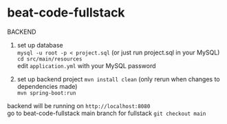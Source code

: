 # beat-code-fullstack
BACKEND  

1. set up database  
`mysql -u root -p < project.sql` (or just run project.sql in your MySQL)  
`cd src/main/resources`  
edit `application.yml` with your MySQL password  

2. set up backend project
`mvn install clean` (only rerun when changes to dependencies made)  
`mvn spring-boot:run`  

backend will be running on `http://localhost:8080`  
go to beat-code-fullstack main branch for fullstack `git checkout main`  
